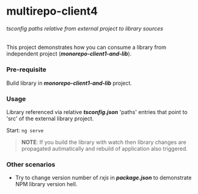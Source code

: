 # multirepo-client4
###### tsconfig paths relative from external project to library sources

This project demonstrates how you can consume a library from independent project (**_monorepo-client1-and-lib_**).

### Pre-requisite
Build library in **_monorepo-client1-and-lib_** project.

### Usage
Library referenced via relative **_tsconfig.json_** 'paths' entries that point to 'src' of the external library project.

Start: `ng serve`

> **NOTE**: If you build the library with watch then library changes are propagated autimatically
> and rebuild of application also triggered.

### Other scenarios
- Try to change version number of _rxjs_ in **_package.json_** to demonstrate NPM library version hell.

